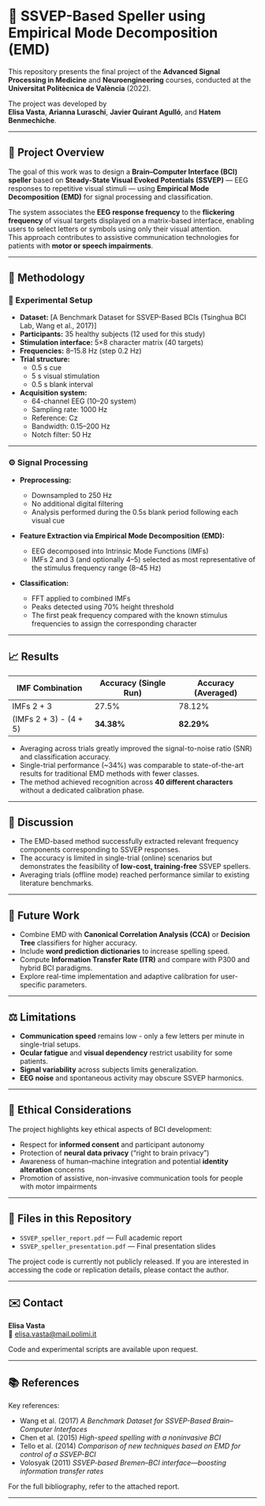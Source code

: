 # 🧠 SSVEP-Based Speller using Empirical Mode Decomposition (EMD)

This repository presents the final project of the **Advanced Signal Processing in Medicine** and **Neuroengineering** courses, conducted at the **Universitat Politècnica de València** (2022).  

The project was developed by  
**Elisa Vasta**, **Arianna Luraschi**, **Javier Quirant Agulló**, and **Hatem Benmechiche**.

---

## 📘 Project Overview

The goal of this work was to design a **Brain–Computer Interface (BCI) speller** based on **Steady-State Visual Evoked Potentials (SSVEP)** — EEG responses to repetitive visual stimuli — using **Empirical Mode Decomposition (EMD)** for signal processing and classification.

The system associates the **EEG response frequency** to the **flickering frequency** of visual targets displayed on a matrix-based interface, enabling users to select letters or symbols using only their visual attention.  
This approach contributes to assistive communication technologies for patients with **motor or speech impairments**.

---

## 🧩 Methodology

### 🎯 Experimental Setup
- **Dataset:** [A Benchmark Dataset for SSVEP-Based BCIs (Tsinghua BCI Lab, Wang et al., 2017)]  
- **Participants:** 35 healthy subjects (12 used for this study)  
- **Stimulation interface:** 5×8 character matrix (40 targets)  
- **Frequencies:** 8–15.8 Hz (step 0.2 Hz)  
- **Trial structure:**
  - 0.5 s cue  
  - 5 s visual stimulation  
  - 0.5 s blank interval  
- **Acquisition system:**  
  - 64-channel EEG (10–20 system)  
  - Sampling rate: 1000 Hz  
  - Reference: Cz  
  - Bandwidth: 0.15–200 Hz  
  - Notch filter: 50 Hz  

---

### ⚙️ Signal Processing

- **Preprocessing:**  
  - Downsampled to 250 Hz  
  - No additional digital filtering  
  - Analysis performed during the 0.5s blank period following each visual cue  

- **Feature Extraction via Empirical Mode Decomposition (EMD):**  
  - EEG decomposed into Intrinsic Mode Functions (IMFs)  
  - IMFs 2 and 3 (and optionally 4–5) selected as most representative of the stimulus frequency range (8–45 Hz)  

- **Classification:**  
  - FFT applied to combined IMFs  
  - Peaks detected using 70% height threshold  
  - The first peak frequency compared with the known stimulus frequencies to assign the corresponding character  

---

## 📈 Results

| IMF Combination | Accuracy (Single Run) | Accuracy (Averaged) |
|------------------|-----------------------|----------------------|
| IMFs 2 + 3       | 27.5%                | 78.12%               |
| (IMFs 2 + 3) - (4 + 5) | **34.38%**        | **82.29%**           |

- Averaging across trials greatly improved the signal-to-noise ratio (SNR) and classification accuracy.  
- Single-trial performance (~34%) was comparable to state-of-the-art results for traditional EMD methods with fewer classes.  
- The method achieved recognition across **40 different characters** without a dedicated calibration phase.

---

## 🧠 Discussion

- The EMD-based method successfully extracted relevant frequency components corresponding to SSVEP responses.  
- The accuracy is limited in single-trial (online) scenarios but demonstrates the feasibility of **low-cost, training-free** SSVEP spellers.  
- Averaging trials (offline mode) reached performance similar to existing literature benchmarks.

---

## 🚀 Future Work

- Combine EMD with **Canonical Correlation Analysis (CCA)** or **Decision Tree** classifiers for higher accuracy.  
- Include **word prediction dictionaries** to increase spelling speed.  
- Compute **Information Transfer Rate (ITR)** and compare with P300 and hybrid BCI paradigms.  
- Explore real-time implementation and adaptive calibration for user-specific parameters.

---

## ⚖️ Limitations

- **Communication speed** remains low - only a few letters per minute in single-trial setups.  
- **Ocular fatigue** and **visual dependency** restrict usability for some patients.  
- **Signal variability** across subjects limits generalization.  
- **EEG noise** and spontaneous activity may obscure SSVEP harmonics.  

---

## 🧬 Ethical Considerations

The project highlights key ethical aspects of BCI development:
- Respect for **informed consent** and participant autonomy  
- Protection of **neural data privacy** (“right to brain privacy”)  
- Awareness of human–machine integration and potential **identity alteration** concerns  
- Promotion of assistive, non-invasive communication tools for people with motor impairments  

---

## 📄 Files in this Repository

- `SSVEP_speller_report.pdf` — Full academic report  
- `SSVEP_speller_presentation.pdf` — Final presentation slides  

The project code is currently not publicly released.
If you are interested in accessing the code or replication details, please contact the author.

---

## ✉️ Contact

**Elisa Vasta**  
📧 elisa.vasta@mail.polimi.it  

Code and experimental scripts are available upon request.

---

## 📚 References

Key references:
- Wang et al. (2017) *A Benchmark Dataset for SSVEP-Based Brain–Computer Interfaces*  
- Chen et al. (2015) *High-speed spelling with a noninvasive BCI*  
- Tello et al. (2014) *Comparison of new techniques based on EMD for control of a SSVEP-BCI*  
- Volosyak (2011) *SSVEP-based Bremen–BCI interface—boosting information transfer rates*  

For the full bibliography, refer to the attached report.

---
